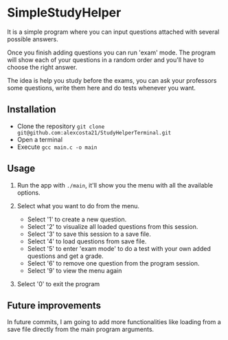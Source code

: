 # SimpleStudyHelper
It is a simple program where you can input questions attached with several
possible answers. 

Once you finish adding questions you can run 'exam' mode. The program will
show each of your questions in a random order and you'll have to choose the right answer.

The idea is help you study before the exams, you can ask your professors some questions, write them here and do tests whenever you want. 

## Installation
- Clone the repository `git clone git@github.com:alexcosta21/StudyHelperTerminal.git`
- Open a terminal
- Execute `gcc main.c -o main`  

## Usage 
1. Run the app with `./main`, it'll show you the menu with all the available options.

2. Select what you want to do from the menu.
    - Select '1' to create a new question.
    - Select '2' to visualize all loaded questions from this session.
    - Select '3' to save this session to a save file.
    - Select '4' to load questions from save file.
    - Select '5' to enter 'exam mode' to do a test with your own added questions and get a grade.
    - Select '6' to remove one question from the program session.
    - Select '9' to view the menu again
3. Select '0' to exit the program

## Future improvements
In future commits, I am going to add more functionalities like loading from a save file directly from the main program arguments.